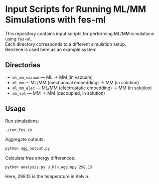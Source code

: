 # Input Scripts for Running ML/MM Simulations with fes-ml

This repository contains input scripts for performing ML/MM simulations using `fes-ml`.  
Each directory corresponds to a different simulation setup.  
Benzene is used here as an example system.

## Directories

- `ml_mm_vacuum` — ML → MM (in vacuum)  
- `ml_mm` — ML/MM (mechanical embedding) → MM (in solution)  
- `ml_mm_elec` — ML/MM (electrostatic embedding) → MM (in solution)  
- `mm_sol` — MM → MM (decoupled, in solution)  

## Usage

Run simulations:

```bash
./run_fes.sh
```

Aggregate outputs:

```bash
python agg_output.py
```

Calculate free energy differences:

```
python analysis.py U_kln_agg.npy 298.15
```

Here, 298.15 is the temperature in Kelvin.